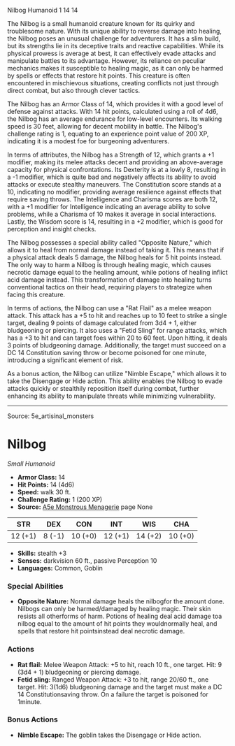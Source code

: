 <MonsterName/>Nilbog</MonsterName>
<CreatureType/>Humanoid</CreatureType>
<CR/>1</CR>
<AC/>14</AC>
<HP/>14</HP>
<summary>The Nilbog is a small humanoid creature known for its quirky and troublesome nature. With its unique ability to reverse damage into healing, the Nilbog poses an unusual challenge for adventurers. It has a slim build, but its strengths lie in its deceptive traits and reactive capabilities. While its physical prowess is average at best, it can effectively evade attacks and manipulate battles to its advantage. However, its reliance on peculiar mechanics makes it susceptible to healing magic, as it can only be harmed by spells or effects that restore hit points. This creature is often encountered in mischievous situations, creating conflicts not just through direct combat, but also through clever tactics.</summary>

<detail>

The Nilbog has an Armor Class of 14, which provides it with a good level of defense against attacks. With 14 hit points, calculated using a roll of 4d6, the Nilbog has an average endurance for low-level encounters. Its walking speed is 30 feet, allowing for decent mobility in battle. The Nilbog's challenge rating is 1, equating to an experience point value of 200 XP, indicating it is a modest foe for burgeoning adventurers.

In terms of attributes, the Nilbog has a Strength of 12, which grants a +1 modifier, making its melee attacks decent and providing an above-average capacity for physical confrontations. Its Dexterity is at a lowly 8, resulting in a -1 modifier, which is quite bad and negatively affects its ability to avoid attacks or execute stealthy maneuvers. The Constitution score stands at a 10, indicating no modifier, providing average resilience against effects that require saving throws. The Intelligence and Charisma scores are both 12, with a +1 modifier for Intelligence indicating an average ability to solve problems, while a Charisma of 10 makes it average in social interactions. Lastly, the Wisdom score is 14, resulting in a +2 modifier, which is good for perception and insight checks.

The Nilbog possesses a special ability called "Opposite Nature," which allows it to heal from normal damage instead of taking it. This means that if a physical attack deals 5 damage, the Nilbog heals for 5 hit points instead. The only way to harm a Nilbog is through healing magic, which causes necrotic damage equal to the healing amount, while potions of healing inflict acid damage instead. This transformation of damage into healing turns conventional tactics on their head, requiring players to strategize when facing this creature.

In terms of actions, the Nilbog can use a "Rat Flail" as a melee weapon attack. This attack has a +5 to hit and reaches up to 10 feet to strike a single target, dealing 9 points of damage calculated from 3d4 + 1, either bludgeoning or piercing. It also uses a "Fetid Sling" for range attacks, which has a +3 to hit and can target foes within 20 to 60 feet. Upon hitting, it deals 3 points of bludgeoning damage. Additionally, the target must succeed on a DC 14 Constitution saving throw or become poisoned for one minute, introducing a significant element of risk.

As a bonus action, the Nilbog can utilize "Nimble Escape," which allows it to take the Disengage or Hide action. This ability enables the Nilbog to evade attacks quickly or stealthily reposition itself during combat, further enhancing its ability to manipulate threats while minimizing vulnerability.</detail>



---

Source: 5e_artisinal_monsters

# Nilbog

*Small* *Humanoid*

- **Armor Class:** 14
- **Hit Points:** 14 (4d6)
- **Speed:** walk 30 ft.
- **Challenge Rating:** 1 (200 XP)
- **Source:** [A5e Monstrous Menagerie](https://enpublishingrpg.com/products/level-up-monstrous-menagerie-a5e) page None

| STR | DEX | CON | INT | WIS | CHA |
| --- | --- | --- | --- | --- | --- |
| 12 (+1) | 8 (-1) | 10 (+0) | 12 (+1) | 14 (+2) | 10 (+0) |

- **Skills:** stealth +3
- **Senses:** darkvision 60 ft., passive Perception 10
- **Languages:** Common, Goblin

### Special Abilities

- **Opposite Nature:** Normal damage heals the nilbogfor the amount done. Nilbogs can only be harmed/damaged by healing magic. Their skin resists all otherforms of harm. Potions of healing deal acid damage toa nilbog equal to the amount of hit points they wouldnormally heal, and spells that restore hit pointsinstead deal necrotic damage.

### Actions

- **Rat flail:** Melee Weapon Attack: +5 to hit, reach 10 ft., one target. Hit: 9 (3d4 + 1) bludgeoning or piercing damage.
- **Fetid sling:** Ranged Weapon Attack: +3 to hit, range 20/60 ft., one target. Hit: 3(1d6) bludgeoning damage  and the target must make a DC 14 Constitutionsaving throw. On a failure  the target is poisoned for 1minute.

### Bonus Actions

- **Nimble Escape:** The goblin takes the Disengage or Hide action.




